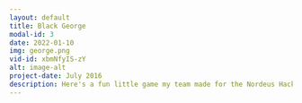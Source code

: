 ```yaml
---
layout: default
title: Black George
modal-id: 3
date: 2022-01-10
img: george.png
vid-id: xbmNfyIS-zY
alt: image-alt
project-date: July 2016
description: Here's a fun little game my team made for the Nordeus Hackathon 2016. Created in 24 hours, using nothing but pizza and keyboards. 
---
```

